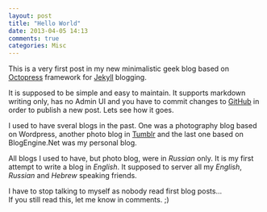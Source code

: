 ```yaml
---
layout: post
title: "Hello World"
date: 2013-04-05 14:13
comments: true
categories: Misc
---
```


This is a very first post in my new minimalistic geek blog based on [Octopress](https://github.com/imathis/octopress) framework for [Jekyll](https://github.com/mojombo/jekyll) blogging. 

It is supposed to be simple and easy to maintain. It supports markdown writing only, has no Admin UI and you have to commit changes to [GitHub](https://github.com/virtser/octopress) in order to publish a new post. Lets see how it goes.

I used to have sveral blogs in the past. One was a photography blog based on Wordpress, another photo blog in [Tumblr](http://www.tumblr.com) and the last one based on BlogEngine.Net was my personal blog. 

All blogs I used to have, but photo blog, were in *Russian* only. It is my first attempt to write a blog in *English*. It supposed to server all my *English*, *Russian* and *Hebrew* speaking friends.


I have to stop talking to myself as nobody read first blog posts...  
If you still read this, let me know in comments. ;)


